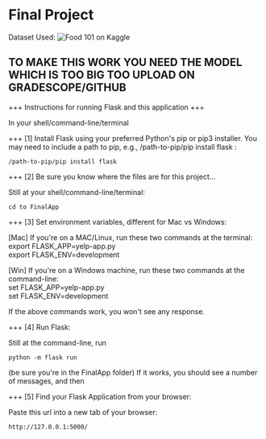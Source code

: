 # Final Project

Dataset Used: ![Food 101 on Kaggle](https://www.kaggle.com/datasets/kmader/food41)

## TO MAKE THIS WORK YOU NEED THE MODEL WHICH IS TOO BIG TOO UPLOAD ON GRADESCOPE/GITHUB

+++ Instructions for running Flask and this application +++

In your shell/command-line/terminal


+++ [1] Install Flask using your preferred Python's pip or pip3 installer.
    You may need to include a path to pip, e.g., /path-to-pip/pip install flask :

    /path-to-pip/pip install flask


+++ [2] Be sure you know where the files are for this project...

Still at your shell/command-line/terminal:

    cd to FinalApp


+++ [3] Set environment variables, different for Mac vs Windows:

[Mac] If you're on a MAC/Linux, run these two commands at the terminal:
    export FLASK_APP=yelp-app.py   
    export FLASK_ENV=development   
    
[Win] If you're on a Windows machine, run these two commands at the command-line:    
    set FLASK_APP=yelp-app.py   
    set FLASK_ENV=development    

If the above commands work, you won't see any response.


+++ [4] Run Flask:

Still at the command-line, run

    python -m flask run

(be sure you're in the FinalApp folder)
If it works, you should see a number of messages, and then


+++ [5] Find your Flask Application from your browser:

Paste this url into a new tab of your browser:        

    http://127.0.0.1:5000/ 
